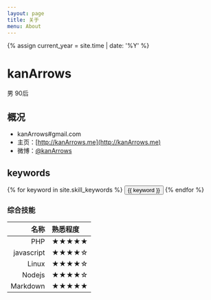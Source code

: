 ```yaml
---
layout: page
title: 关于
menu: About
---
```

{% assign current_year = site.time | date: '%Y' %}

kanArrows
===
男 90后

## 概况

- kanArrows#gmail.com
- 主页：[http://kanArrows.me](http://kanArrows.me)
- 微博：[@kanArrows](http://weibo.com/kanArrows)


## keywords
<div class="btn-inline">
{% for keyword in site.skill_keywords %} <button class="btn btn-outline" type="button">{{ keyword }}</button> {% endfor %}
</div>

### 综合技能

| 名称 | 熟悉程度
|--:|:--|
| PHP | ★★★★★ |
| javascript | ★★★★☆ |
| Linux | ★★★★☆ |
| Nodejs | ★★★★☆ |
| Markdown | ★★★★★ |

